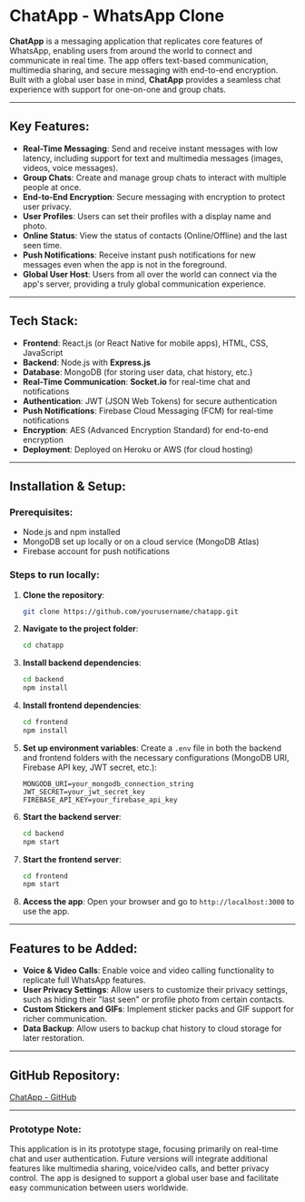 

# **ChatApp** - WhatsApp Clone

**ChatApp** is a messaging application that replicates core features of WhatsApp, enabling users from around the world to connect and communicate in real time. The app offers text-based communication, multimedia sharing, and secure messaging with end-to-end encryption. Built with a global user base in mind, **ChatApp** provides a seamless chat experience with support for one-on-one and group chats.

---

## **Key Features**:
- **Real-Time Messaging**: Send and receive instant messages with low latency, including support for text and multimedia messages (images, videos, voice messages).
- **Group Chats**: Create and manage group chats to interact with multiple people at once.
- **End-to-End Encryption**: Secure messaging with encryption to protect user privacy.
- **User Profiles**: Users can set their profiles with a display name and photo.
- **Online Status**: View the status of contacts (Online/Offline) and the last seen time.
- **Push Notifications**: Receive instant push notifications for new messages even when the app is not in the foreground.
- **Global User Host**: Users from all over the world can connect via the app's server, providing a truly global communication experience.

---

## **Tech Stack**:
- **Frontend**: React.js (or React Native for mobile apps), HTML, CSS, JavaScript  
- **Backend**: Node.js with **Express.js**  
- **Database**: MongoDB (for storing user data, chat history, etc.)  
- **Real-Time Communication**: **Socket.io** for real-time chat and notifications  
- **Authentication**: JWT (JSON Web Tokens) for secure authentication  
- **Push Notifications**: Firebase Cloud Messaging (FCM) for real-time notifications  
- **Encryption**: AES (Advanced Encryption Standard) for end-to-end encryption  
- **Deployment**: Deployed on Heroku or AWS (for cloud hosting)  

---

## **Installation & Setup**:

### Prerequisites:
- Node.js and npm installed  
- MongoDB set up locally or on a cloud service (MongoDB Atlas)
- Firebase account for push notifications

### Steps to run locally:

1. **Clone the repository**:
   ```bash
   git clone https://github.com/yourusername/chatapp.git
   ```
   
2. **Navigate to the project folder**:
   ```bash
   cd chatapp
   ```

3. **Install backend dependencies**:
   ```bash
   cd backend
   npm install
   ```

4. **Install frontend dependencies**:
   ```bash
   cd frontend
   npm install
   ```

5. **Set up environment variables**:
   Create a `.env` file in both the backend and frontend folders with the necessary configurations (MongoDB URI, Firebase API key, JWT secret, etc.):

   ```env
   MONGODB_URI=your_mongodb_connection_string
   JWT_SECRET=your_jwt_secret_key
   FIREBASE_API_KEY=your_firebase_api_key
   ```

6. **Start the backend server**:
   ```bash
   cd backend
   npm start
   ```

7. **Start the frontend server**:
   ```bash
   cd frontend
   npm start
   ```

8. **Access the app**:
   Open your browser and go to `http://localhost:3000` to use the app.

---

## **Features to be Added**:
- **Voice & Video Calls**: Enable voice and video calling functionality to replicate full WhatsApp features.
- **User Privacy Settings**: Allow users to customize their privacy settings, such as hiding their "last seen" or profile photo from certain contacts.
- **Custom Stickers and GIFs**: Implement sticker packs and GIF support for richer communication.
- **Data Backup**: Allow users to backup chat history to cloud storage for later restoration.

---

## **GitHub Repository**:
[ChatApp - GitHub](https://github.com/yourusername/chatapp)

---

### **Prototype Note**:
This application is in its prototype stage, focusing primarily on real-time chat and user authentication. Future versions will integrate additional features like multimedia sharing, voice/video calls, and better privacy control. The app is designed to support a global user base and facilitate easy communication between users worldwide.

